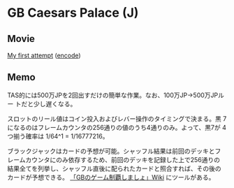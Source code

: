 # GB Caesars Palace (J)

## Movie

[My first attempt](http://tasvideos.org/userfiles/info/43516332562336831)
([encode](https://www.youtube.com/watch?v=1s6IiPhGWuE))

## Memo

TAS的には500万JPを2回出すだけの簡単な作業。なお、100万JP→500万JPルー
トだと少し遅くなる。

スロットのリール値はコイン投入およびレバー操作のタイミングで決まる。黒
7になるのはフレームカウンタの256通りの値のうち4通りのみ。よって、黒7が
4つ揃う確率は 1/64^1 = 1/16777216。

ブラックジャックはカードの予想が可能。シャッフル結果は前回のデッキとフ
レームカウンタにのみ依存するため、前回のデッキを記録した上で256通りの
結果全てを列挙し、シャッフル直後に配られたカードと照合すれば、その後の
カードが予想できる。
[「GBのゲーム制覇しましょ」Wiki](https://www14.atwiki.jp/gball/pages/571.html)
にツールがある。
